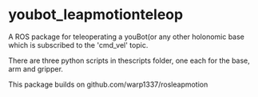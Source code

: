 youbot_leapmotionteleop
=======================

A ROS package for teleoperating a youBot(or any other holonomic base which is subscribed to the 'cmd_vel' topic.

There are three python scripts in thescripts folder, one each for the base, arm and gripper.

This package builds on github.com/warp1337/rosleapmotion